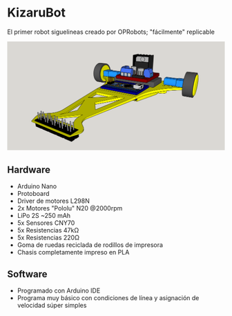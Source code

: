 # KizaruBot

El primer robot siguelineas creado por OPRobots; "fácilmente" replicable

![alt tag](./images/KizaruBot_3d_model.png)

## Hardware
- Arduino Nano
- Protoboard
- Driver de motores L298N
- 2x Motores "Pololu" N20 @2000rpm
- LiPo 2S ~250 mAh
- 5x Sensores CNY70
- 5x Resistencias 47kΩ
- 5x Resistencias 220Ω
- Goma de ruedas reciclada de rodillos de impresora
- Chasis completamente impreso en PLA

## Software
- Programado con Arduino IDE
- Programa muy básico con condiciones de línea y asignación de velocidad súper simples
